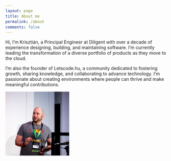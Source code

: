 ```yaml
---
layout: page
title: About me
permalink: /about
comments: false
---
```


<div class="row justify-content-between">
<div class="col-md-8">

<p>Hi, I’m Krisztián, a Principal Engineer at Diligent with over a decade of experience designing, building, and maintaining software. I’m currently leading the transformation of a diverse portfolio of products as they move to the cloud.</p>
<p>
I’m also the founder of Letscode.hu, a community dedicated to fostering growth, sharing knowledge, and collaborating to advance technology. I’m passionate about creating environments where people can thrive and make meaningful contributions.</p>

</div>
<div class="col-md-4">
    <img src="/assets/images/me.jpeg" >
</div>
</div>
